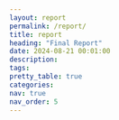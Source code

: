 ```yaml
---
layout: report
permalink: /report/
title: report
heading: "Final Report"
date: 2024-08-21 00:01:00
description:  
tags: 
pretty_table: true
categories: 
nav: true
nav_order: 5
--- 
```

